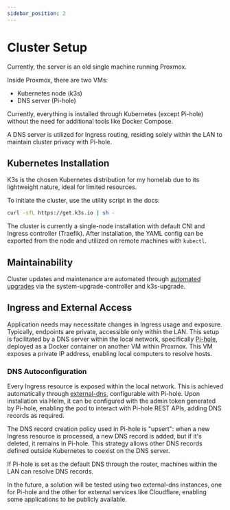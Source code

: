 ```yaml
---
sidebar_position: 2
---
```


# Cluster Setup
Currently, the server is an old single machine running Proxmox.

Inside Proxmox, there are two VMs:
- Kubernetes node (k3s)
- DNS server (Pi-hole)

Currently, everything is installed through Kubernetes (except Pi-hole) without the need for additional tools like Docker Compose.

A DNS server is utilized for Ingress routing, residing solely within the LAN to maintain cluster privacy with Pi-hole.

## Kubernetes Installation
K3s is the chosen Kubernetes distribution for my homelab due to its lightweight nature, ideal for limited resources.

To initiate the cluster, use the utility script in the docs:
```bash
curl -sfL https://get.k3s.io | sh -
```

The cluster is currently a single-node installation with default CNI and Ingress controller (Traefik). After installation, the YAML config can be exported from the node and utilized on remote machines with `kubectl`.

## Maintainability
Cluster updates and maintenance are automated through [automated upgrades](https://docs.k3s.io/upgrades/automated) via the system-upgrade-controller and k3s-upgrade.

## Ingress and External Access
Application needs may necessitate changes in Ingress usage and exposure. Typically, endpoints are private, accessible only within the LAN. This setup is facilitated by a DNS server within the local network, specifically [Pi-hole](https://pi-hole.net/), deployed as a Docker container on another VM within Proxmox. This VM exposes a private IP address, enabling local computers to resolve hosts.

### DNS Autoconfiguration
Every Ingress resource is exposed within the local network. This is achieved automatically through [external-dns](https://github.com/kubernetes-sigs/external-dns), configurable with Pi-hole. Upon installation via Helm, it can be configured with the admin token generated by Pi-hole, enabling the pod to interact with Pi-hole REST APIs, adding DNS records as required.

The DNS record creation policy used in Pi-hole is "upsert": when a new Ingress resource is processed, a new DNS record is added, but if it's deleted, it remains in Pi-hole. This strategy allows other DNS records defined outside Kubernetes to coexist on the DNS server.

If Pi-hole is set as the default DNS through the router, machines within the LAN can resolve DNS records.

In the future, a solution will be tested using two external-dns instances, one for Pi-hole and the other for external services like Cloudflare, enabling some applications to be publicly available.

